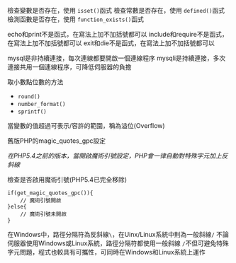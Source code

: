 檢查變數是否存在，使用 `isset()`函式
檢查常數是否存在，使用 `defined()`函式
檢測函數是否存在，使用 `function_exists()`函式

echo和print不是函式，在寫法上加不加括號都可以
include和require不是函式，在寫法上加不加括號都可以
exit和die不是函式，在寫法上加不加括號都可以

mysql是非持續連接，每次連線都要開啟一個連線程序
mysqli是持續連接，多次連接共用一個連線程序，可降低伺服器的負擔

取小數點位數的方法
* `round()`
* `number_format()`
* `sprintf()`

當變數的值超過可表示/容許的範圍，稱為溢位(Overflow)

舊版PHP的magic_quotes_gpc設定

*在PHP5.4之前的版本，當開啟魔術引號設定，PHP會一律自動對特殊字元加上反斜線*

檢查是否啟用魔術引號(PHP5.4已完全移除)
```
if(get_magic_quotes_gpc()){
	// 魔術引號開啟
}else{
	// 魔術引號未開啟
}
```

在Windows中，路徑分隔符為反斜線`\`，在Uinx/Linux系統中則為一般斜線`/`
不論伺服器使用Windows或Linux系統，路徑分隔符都使用一般斜線
`/`不但可避免特殊字元問題，程式也較具有可攜性，可同時在Windows和Linux系統上運作




